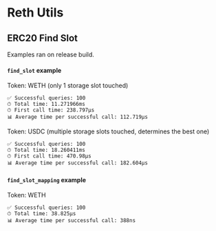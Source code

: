 # Reth Utils

## ERC20 Find Slot

Examples ran on release build.

#### `find_slot` example

Token: WETH (only 1 storage slot touched)

```
✅ Successful queries: 100
⏱ Total time: 11.271966ms
⏱ First call time: 238.797µs
📊 Average time per successful call: 112.719µs
```

Token: USDC (multiple storage slots touched, determines the best one)

```
✅ Successful queries: 100
⏱ Total time: 18.260411ms
⏱ First call time: 470.98µs
📊 Average time per successful call: 182.604µs
```

#### `find_slot_mapping` example

Token: WETH

```
✅ Successful queries: 100
⏱ Total time: 38.825µs
📊 Average time per successful call: 388ns
```
